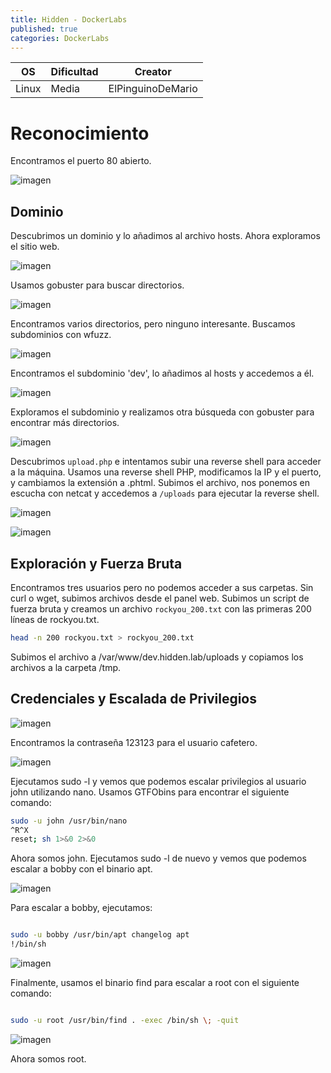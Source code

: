 ```yaml
---
title: Hidden - DockerLabs
published: true
categories: DockerLabs
---
```



| OS     | Dificultad  | Creator           |
| ------ | ----------- | -------------     | 
| Linux  | Media       | ElPinguinoDeMario | 

# Reconocimiento

Encontramos el puerto 80 abierto.

![imagen](https://github.com/romabri/romabri.github.io/assets/51706860/950ecbe8-20f9-4143-b1d4-c4b9e5fa104f)


## Dominio

Descubrimos un dominio y lo añadimos al archivo hosts. Ahora exploramos el sitio web.

![imagen](https://github.com/romabri/romabri.github.io/assets/51706860/10e86d44-28ed-4c5a-8ce5-a76b1c02c8e3)

Usamos gobuster para buscar directorios.

![imagen](https://github.com/romabri/romabri.github.io/assets/51706860/32dbe072-7f29-4a49-b093-a363360ebafd)

Encontramos varios directorios, pero ninguno interesante. Buscamos subdominios con wfuzz.

![imagen](https://github.com/romabri/romabri.github.io/assets/51706860/a94b3944-cb0e-4dd1-8b56-17918ac7df89)

Encontramos el subdominio 'dev', lo añadimos al hosts y accedemos a él.

![imagen](https://github.com/romabri/romabri.github.io/assets/51706860/800f703d-b372-4f94-8615-16fb2028c808)

Exploramos el subdominio y realizamos otra búsqueda con gobuster para encontrar más directorios.

![imagen](https://github.com/romabri/romabri.github.io/assets/51706860/c098f0e7-48e3-4e4c-9003-6c2efbc4a107)

Descubrimos `upload.php` e intentamos subir una reverse shell para acceder a la máquina. Usamos una reverse shell PHP, modificamos la IP y el puerto, y cambiamos la extensión a .phtml. Subimos el archivo, nos ponemos en escucha con netcat y accedemos a `/uploads` para ejecutar la reverse shell.

![imagen](https://github.com/romabri/romabri.github.io/assets/51706860/79a09be2-15db-436d-93f8-b1cbe247bd19)

![imagen](https://github.com/romabri/romabri.github.io/assets/51706860/23cbd766-6f49-4b02-97cb-2b03aca40cd7)

## Exploración y Fuerza Bruta

Encontramos tres usuarios pero no podemos acceder a sus carpetas. Sin curl o wget, subimos archivos desde el panel web. Subimos un script de fuerza bruta y creamos un archivo `rockyou_200.txt` con las primeras 200 líneas de rockyou.txt.

```bash
head -n 200 rockyou.txt > rockyou_200.txt
```
Subimos el archivo a /var/www/dev.hidden.lab/uploads y copiamos los archivos a la carpeta /tmp.

## Credenciales y Escalada de Privilegios

![imagen](https://github.com/romabri/romabri.github.io/assets/51706860/9ad55773-da6b-4fd6-a0c0-61a762e54c5b)

Encontramos la contraseña 123123 para el usuario cafetero.

![imagen](https://github.com/romabri/romabri.github.io/assets/51706860/244e91f4-3dd9-403c-8a23-3fd326c742ad)

Ejecutamos sudo -l y vemos que podemos escalar privilegios al usuario john utilizando nano. Usamos GTFObins para encontrar el siguiente comando:

```bash
sudo -u john /usr/bin/nano
^R^X
reset; sh 1>&0 2>&0
```
Ahora somos john. Ejecutamos sudo -l de nuevo y vemos que podemos escalar a bobby con el binario apt.

![imagen](https://github.com/romabri/romabri.github.io/assets/51706860/ebb33817-c2fb-46ac-99ed-e67e61f18266)

Para escalar a bobby, ejecutamos:

```bash

sudo -u bobby /usr/bin/apt changelog apt
!/bin/sh
```

![imagen](https://github.com/romabri/romabri.github.io/assets/51706860/2766d28e-3498-465a-8c94-1c672c5d1f5e)

Finalmente, usamos el binario find para escalar a root con el siguiente comando:

```bash

sudo -u root /usr/bin/find . -exec /bin/sh \; -quit
```
![imagen](https://github.com/romabri/romabri.github.io/assets/51706860/f20bec8e-a255-439d-9be0-e46231c609e1)

Ahora somos root.
